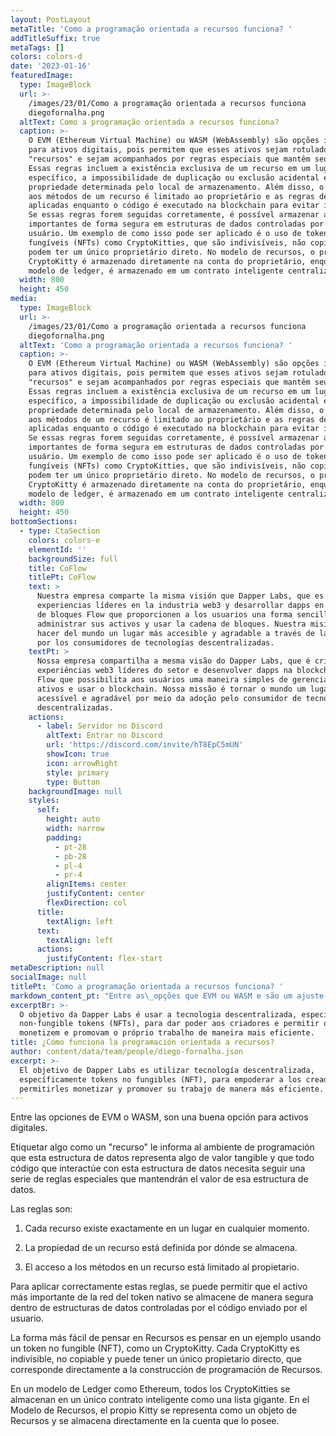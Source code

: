 ```yaml
---
layout: PostLayout
metaTitle: 'Como a programação orientada a recursos funciona? '
addTitleSuffix: true
metaTags: []
colors: colors-d
date: '2023-01-16'
featuredImage:
  type: ImageBlock
  url: >-
    /images/23/01/Como a programação orientada a recursos funciona
    diegofornalha.png
  altText: Como a programação orientada a recursos funciona?
  caption: >-
    O EVM (Ethereum Virtual Machine) ou WASM (WebAssembly) são opções ideais
    para ativos digitais, pois permitem que esses ativos sejam rotulados como
    "recursos" e sejam acompanhados por regras especiais que mantêm seu valor.
    Essas regras incluem a existência exclusiva de um recurso em um lugar
    específico, a impossibilidade de duplicação ou exclusão acidental e a
    propriedade determinada pelo local de armazenamento. Além disso, o acesso
    aos métodos de um recurso é limitado ao proprietário e as regras devem ser
    aplicadas enquanto o código é executado na blockchain para evitar invasões.
    Se essas regras forem seguidas corretamente, é possível armazenar ativos
    importantes de forma segura em estruturas de dados controladas por código de
    usuário. Um exemplo de como isso pode ser aplicado é o uso de tokens não
    fungíveis (NFTs) como CryptoKitties, que são indivisíveis, não copiáveis e
    podem ter um único proprietário direto. No modelo de recursos, o próprio
    CryptoKitty é armazenado diretamente na conta do proprietário, enquanto no
    modelo de ledger, é armazenado em um contrato inteligente centralizado.
  width: 800
  height: 450
media:
  type: ImageBlock
  url: >-
    /images/23/01/Como a programação orientada a recursos funciona
    diegofornalha.png
  altText: 'Como a programação orientada a recursos funciona? '
  caption: >-
    O EVM (Ethereum Virtual Machine) ou WASM (WebAssembly) são opções ideais
    para ativos digitais, pois permitem que esses ativos sejam rotulados como
    "recursos" e sejam acompanhados por regras especiais que mantêm seu valor.
    Essas regras incluem a existência exclusiva de um recurso em um lugar
    específico, a impossibilidade de duplicação ou exclusão acidental e a
    propriedade determinada pelo local de armazenamento. Além disso, o acesso
    aos métodos de um recurso é limitado ao proprietário e as regras devem ser
    aplicadas enquanto o código é executado na blockchain para evitar invasões.
    Se essas regras forem seguidas corretamente, é possível armazenar ativos
    importantes de forma segura em estruturas de dados controladas por código de
    usuário. Um exemplo de como isso pode ser aplicado é o uso de tokens não
    fungíveis (NFTs) como CryptoKitties, que são indivisíveis, não copiáveis e
    podem ter um único proprietário direto. No modelo de recursos, o próprio
    CryptoKitty é armazenado diretamente na conta do proprietário, enquanto no
    modelo de ledger, é armazenado em um contrato inteligente centralizado.
  width: 800
  height: 450
bottomSections:
  - type: CtaSection
    colors: colors-e
    elementId: ''
    backgroundSize: full
    title: CoFlow
    titlePt: CoFlow
    text: >
      Nuestra empresa comparte la misma visión que Dapper Labs, que es crear
      experiencias líderes en la industria web3 y desarrollar dapps en la cadena
      de bloques Flow que proporcionen a los usuarios una forma sencilla de
      administrar sus activos y usar la cadena de bloques. Nuestra misión es
      hacer del mundo un lugar más accesible y agradable a través de la adopción
      por los consumidores de tecnologías descentralizadas.
    textPt: >
      Nossa empresa compartilha a mesma visão do Dapper Labs, que é criar
      experiências web3 líderes do setor e desenvolver dapps na blockchain da
      Flow que possibilita aos usuários uma maneira simples de gerenciar seus
      ativos e usar o blockchain. Nossa missão é tornar o mundo um lugar mais
      acessível e agradável por meio da adoção pelo consumidor de tecnologias
      descentralizadas.
    actions:
      - label: Servidor no Discord
        altText: Entrar no Discord
        url: 'https://discord.com/invite/hT8EpC5mUN'
        showIcon: true
        icon: arrowRight
        style: primary
        type: Button
    backgroundImage: null
    styles:
      self:
        height: auto
        width: narrow
        padding:
          - pt-28
          - pb-28
          - pl-4
          - pr-4
        alignItems: center
        justifyContent: center
        flexDirection: col
      title:
        textAlign: left
      text:
        textAlign: left
      actions:
        justifyContent: flex-start
metaDescription: null
socialImage: null
titlePt: 'Como a programação orientada a recursos funciona? '
markdown_content_pt: "Entre as\_opções que EVM ou WASM e são um ajuste perfeito para ativos digitais.\nA rotulagem de algo como um “recurso” informa ao ambiente de programação que essa estrutura de dados representa algo de valor tangível e que todo código que interage com essa estrutura de dados precisa seguir uma série de regras especiais que manterão o valor dessa estrutura de dados.\nEntão, quais são essas regras?\n\n1.  **Cada recurso existe exatamente em um lugar a qualquer momento.**\n    Os recursos não podem ser duplicados ou excluídos acidentalmente, por erro de programação ou código malicioso.\n2.  **A propriedade de um recurso é definida por onde ele é armazenado.**\n    Não há razão central que precise ser consultada para determinar a propriedade.\n3.  **O acesso aos métodos em um recurso é limitado ao proprietário.**\n    Por exemplo, apenas o proprietário de um CryptoKitty pode iniciar uma operação de criação que levará ao nascimento de um novo Kitty.\n    Não basta que o status especial dos objetos Resource seja aplicado apenas pelo compilador.\n    As regras devem ser aplicadas enquanto o código estiver realmente sendo executado na blockchain, seria muito fácil para um invasor usar uma cópia comprometida do compilador que ignora as regras que mantêm os recursos seguros.\n    Contudo! Se você aplicar essas regras corretamente, poderá permitir que o ativo mais importante da rede do token nativo seja armazenado com segurança dentro de estruturas de dados controladas por código enviado pelo usuário.\n\n# **Mostre-me um exemplo!**\n\nA maneira mais fácil de pensar sobre Recursos é pensar em um exemplo usando um Token Não Fungível (NFT), como um CryptoKitty.\nCada CryptoKitty é indivisível, não copiável e pode ter um único proprietário direto, que corresponde diretamente à construção de programação de Recursos.\nEm um modelo de Ledger como o Ethereum, todos os CryptoKitties são armazenados em um único contrato inteligente como uma lista gigante. A propriedade de cada Kitty é rastreada armazenando o ID da conta de cada proprietário em um livro central, e a única maneira de alterar a propriedade de uma Kitty é entrar em contato com o livro central e solicitar que ele atualize o ID da conta associado a essa Kitty.\n`contract KittyLedger {     struct Kitty {}     priv let kitties: {Int: Kitty}     fun transfer(kittyId: Int, newOwner: AccountId) {         if (msg.sender == kitties[kittyId].owner) {             kitties[kittyId].owner = newOwner         }     } } transaction(signer: Account) {     // diz ao razão central para atribuir a propriedade de     // myKittyId para uma conta diferente centralKittyLedger.transfer(myKittyId, receiverAccountId) }`\nNo Modelo de Recursos, o próprio Kitty é representado como um objeto de Recursos e é armazenado\_\\*diretamente na conta que a possui.\n\\*Assim como no mundo físico, a propriedade é representada pela posse. Você não precisa procurar em um livro central para ver se possui algo, ou o armazena em sua conta ou não.\nE se você tiver, pode transferi-lo ou controlá-lo de outra forma, e se você\_*não*\_tem, não há como capturá-lo ou alterá-lo.\n`contract CryptoKitties {     //As contas armazenam uma coleção em seu recurso de armazenamento de conta KittyCollection {         // Cada coleção tem funções para //mover recursos armazenados para dentro e para fora         fun withdraw(kittyId: int): CryptoKitty         fun deposit(kitty: CryptoKitty)     }     //Os objetos de recurso que podem ser armazenados no recurso de coleção CryptoKitty {} } transaction(signer: Account) {     //Remove o Kitty da coleção do signatário e o armazena     // temporariamente na pilha.      let theKitty <- signer.kittyCollection.withdraw(kittyId: myKittyId)     // Move o Kitty para a conta do destinatário     let receiver = getAccount(receiverAccountId)     receiver.kittyCollection.deposit(kitty: <-theKitty) }`\n*Nota: para manter o foco nas diferenças entre os modelos de contabilidade e propriedade direta, os dois exemplos acima ignoram questões como controle de acesso, definindo todas as variáveis, e outros fatores com os quais o código ativo precisaria se preocupar.*\n\n# **Por que os recursos importam**\n\nAlém da vitória óbvia de incluir abstrações para gerenciar a propriedade, existem vários outros benefícios secundários decorrentes do uso de Recursos, cada um dos quais bastante significativo por si só:\n\n# **Aluguel de Estado**\n\nAs plataformas escaláveis de contratos inteligentes precisam de alguma maneira de cobrar “ aluguel de estado ” para que os dados armazenados no blockchain sejam pagos ou removidos do conjunto de trabalho.\nCom o modelo de contabilidade, é difícil saber quem deve pagar esse aluguel. Por exemplo, o contrato CryptoKitties representa dezenas de milhares de jogadores com quase dois milhões de Kitties e mais de 111MB de dados na blockchain.\nA Ethereum não fornece nenhuma maneira de cobrar aluguel de maneira justa a todos os proprietários da Kitty.\nUsando um modelo de propriedade direta via Tipos de Recursos, cada Kitty seria armazenada dentro da conta de seu proprietário, juntamente com os outros ativos dessa pessoa.\nA responsabilidade de quem precisa pagar por esse armazenamento é clara.\nAlém disso, usuários individuais (assistidos pelo software cliente) podem arquivar ativos não utilizados para reduzir seus custos e reduzir a carga na rede.\n\n# **Propriedade flexível**\n\nO uso de um modelo de contabilidade para propriedade limita os tipos de relacionamentos com proprietários disponíveis.\nPor exemplo, o ERC-721 define um modelo de propriedade para NFTs que pressupõe que apenas endereços Ethereum podem possuir uma NFT.\nNo entanto, a ideia de um ativo em si possuir outros ativos (como um CryptoKitty que possui um par bacana de óculos de sol ) é muito interessante em alguns casos de uso, e exigiu a criação de uma nova especificação (ERC-998).\nO ERC-998 é muito poderoso, mas também é muito mais complicado que o ERC-721. Implementá-lo adequadamente é muito difícil e aplicar retroativamente seus recursos aos ativos existentes do ERC-721 é efetivamente impossível.\nO modelo de propriedade direta permite que qualquer ativo modelado usando Tipos de Recursos seja armazenado com segurança em qualquer lugar do sistema, incluindo “dentro” de outros ativos, quando apropriado.\nTodas as garantias de segurança e valor podem ser mantidas pelo sistema de tempo de execução, enquanto desbloqueia a flexibilidade criativa para desenvolvedores sem complexidade indevida.\n\n# **Segurança baseada em capacidade**\n\nOs tipos de recursos fornecem todas as garantias necessárias para implementar o conceito de “Capacidades” do\_[Segurança baseada em capacidade](https://en.wikipedia.org/wiki/Capability-based_security)\_modelo. Os recursos são um mecanismo poderoso para definir sistemas seguros e podem facilitar a adesão ao\_[Princípio do Menos Privilégio](https://en.wikipedia.org/wiki/Principle_of_least_privilege)\_(uma prática recomendada comum em sistemas de segurança).\nOs modelos de segurança baseados em capacidade são geralmente considerados muito mais fáceis de raciocinar sobre, (o que aumenta a segurança), permitindo maior flexibilidade.\n\n# **Eliminando erros de reentrada**\n\n[O bug de contrato inteligente mais famoso da história da Ethereum](https://www.wired.com/2016/06/50-million-hack-just-showed-dao-human/)\_foi devido a um problema de reentrada, e os desenvolvedores de solidity precisa estar constantemente vigilantes contra a introdução de fluxo lógico suscetível a ataques de reentrada.\nFelizmente, os métodos definidos nos recursos dos objetos não podem ser vítimas de nenhuma exploração de reentrada.\nParece uma afirmação ousada! No entanto, segue naturalmente como os Recursos são definidos: cada Recurso tem um único proprietário e somente o proprietário de um Recurso pode chamar os métodos nele.\nSe um método de recurso estiver “na pilha”, sabemos que a referência de propriedade única a esse objeto já está em uso simplesmente não é possível que qualquer código que chamamos de dentro desse método, no entanto indiretamente, obtenha uma segunda referência a esse objeto para fazer uma chamada de método reentrante.\nObviamente, trabalhar diretamente com o estado compartilhado global (ignorando o uso de objetos de Recursos) ainda pode criar um código vulnerável a erros de reentrada.\nÉ por isso que o estilo idiomático de cadência é usar Recursos para todo o estado compartilhado autores de contratos inteligentes que adotam Recursos nunca precisam pensar em bugs de reentrada novamente!\n\n# **Mais sobre recursos**\n\nPara aprofundar os recursos e a programação orientada a recursos, você pode:\n\n*   Leia o\_[Mover papel técnico](https://developers.libra.org/docs/assets/papers/libra-move-a-language-with-programmable-resources/2019-09-26.pdf)[documentos do desenvolvedor](https://developers.libra.org/docs/move-overview) e\n*   Leia o\_[Documentos do desenvolvedor de Flow](https://docs.onflow.org/docs)[Introdução à Cadence](https://docs.onflow.org/docs/introduction)\n*   Aprenda a linguagem de programação Cadence em\_[Flow Playground](https://www.onflow.org/play)\n"
excerptBr: >-
  O objetivo da Dapper Labs é usar a tecnologia descentralizada, especificamente
  non-fungible tokens (NFTs), para dar poder aos criadores e permitir que eles
  monetizem e promovam o próprio trabalho de maneira mais eficiente. 
title: ¿Cómo funciona la programación orientada a recursos?
author: content/data/team/people/diego-fornalha.json
excerpt: >-
  El objetivo de Dapper Labs es utilizar tecnología descentralizada,
  específicamente tokens no fungibles (NFT), para empoderar a los creadores y
  permitirles monetizar y promover su trabajo de manera más eficiente.
---
```




Entre las opciones de EVM o WASM, son una buena opción para activos digitales.

Etiquetar algo como un "recurso" le informa al ambiente de programación que esta estructura de datos representa algo de valor tangible y que todo código que interactúe con esta estructura de datos necesita seguir una serie de reglas especiales que mantendrán el valor de esa estructura de datos.

Las reglas son:

1.  Cada recurso existe exactamente en un lugar en cualquier momento.

2.  La propiedad de un recurso está definida por dónde se almacena.

3.  El acceso a los métodos en un recurso está limitado al propietario.

Para aplicar correctamente estas reglas, se puede permitir que el activo más importante de la red del token nativo se almacene de manera segura dentro de estructuras de datos controladas por el código enviado por el usuario.

La forma más fácil de pensar en Recursos es pensar en un ejemplo usando un token no fungible (NFT), como un CryptoKitty. Cada CryptoKitty es indivisible, no copiable y puede tener un único propietario directo, que corresponde directamente a la construcción de programación de Recursos.

En un modelo de Ledger como Ethereum, todos los CryptoKitties se almacenan en un único contrato inteligente como una lista gigante. En el Modelo de Recursos, el propio Kitty se representa como un objeto de Recursos y se almacena directamente en la cuenta que lo posee.



